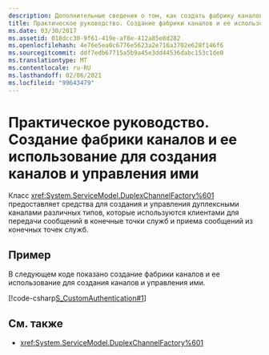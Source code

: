 ```yaml
---
description: Дополнительные сведения о том, как создать фабрику каналов и использовать ее для создания каналов и управления ими.
title: Практическое руководство. Создание фабрики каналов и ее использование для создания каналов и управления ими
ms.date: 03/30/2017
ms.assetid: 018dcc30-9f61-419e-af8e-412a85e8d282
ms.openlocfilehash: 4e76e5ea0c6776e5623a2e716a3702e628f146f6
ms.sourcegitcommit: ddf7edb67715a5b9a45e3dd44536dabc153c1de0
ms.translationtype: MT
ms.contentlocale: ru-RU
ms.lasthandoff: 02/06/2021
ms.locfileid: "99643479"
---
```

# <a name="how-to-create-a-channel-factory-and-use-it-to-create-and-manage-channels"></a>Практическое руководство. Создание фабрики каналов и ее использование для создания каналов и управления ими

Класс <xref:System.ServiceModel.DuplexChannelFactory%601> предоставляет средства для создания и управления дуплексными каналами различных типов, которые используются клиентами для передачи сообщений в конечные точки служб и приема сообщений из конечных точек служб.  
  
## <a name="example"></a>Пример  

 В следующем коде показано создание фабрики каналов и ее использование для создания каналов и управления ими.  
  
 [!code-csharp[S_CustomAuthentication#1](../../../../samples/snippets/csharp/VS_Snippets_CFX/s_customauthentication/cs/instance.cs#1)]  
  
## <a name="see-also"></a>См. также

- <xref:System.ServiceModel.DuplexChannelFactory%601>
